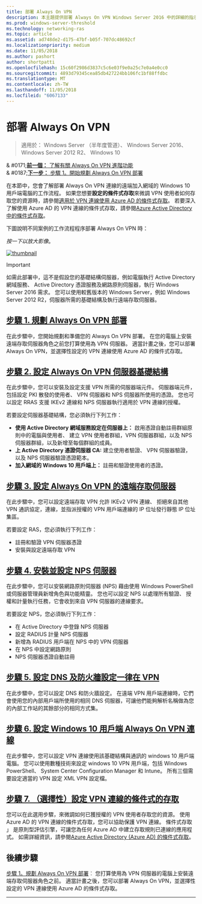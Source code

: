 ```yaml
---
title: 部署 Always On VPN
description: 本主題提供部署 Always On VPN Windows Server 2016 中的詳細的指示。
ms.prod: windows-server-threshold
ms.technology: networking-ras
ms.topic: article
ms.assetid: ad748de2-d175-47bf-b05f-707dc48692cf
ms.localizationpriority: medium
ms.date: 11/05/2018
ms.author: pashort
author: shortpatti
ms.openlocfilehash: 15c60f2986d3837c5c6e03f9e0a25c7e0a4e0cc0
ms.sourcegitcommit: 4893d79345cea85db427224bb106fc1bf88ffdbc
ms.translationtype: MT
ms.contentlocale: zh-TW
ms.lasthandoff: 11/05/2018
ms.locfileid: "6067133"
---
```

# 部署 Always On VPN

>適用於： Windows Server （半年度管道）、 Windows Server 2016、 Windows Server 2012 R2、 Windows 10

& #0171;[**前一個：** 了解有關 Always On VPN 進階功能](always-on-vpn-adv-options.md)<br>
& #0187;[**下一步：** 步驟 1。開始規劃 Always On VPN 部署](always-on-vpn-deploy-planning.md)

在本節中，您會了解部署 Always On VPN 連線的遠端加入網域的 Windows 10 用戶端電腦的工作流程。 如果您想要**設定的條件式存取**來微調 VPN 使用者如何存取您的資源時，請參閱[適用於 VPN 連線使用 Azure AD 的條件式存取](../../ad-ca-vpn-connectivity-windows10.md)。 若要深入了解使用 Azure AD 的 VPN 連線的條件式存取，請參閱[Azure Active Directory 中的條件式存取](https://docs.microsoft.com/azure/active-directory/active-directory-conditional-access-azure-portal)。 


下圖說明不同案例的工作流程程序部署 Always On VPN 時： 

_按一下以放大影像_。

<a href="../../../../media/Always-On-Vpn/always-on-vpn-deployment-workflow.png" alt="Full-sized view of the Always On VPN deployment workflow" target="_blank">![thumbnail](../../../../media/Always-On-Vpn/always-on-vpn-deployment-workflow-sm.png)
</a> 

>[!IMPORTANT]
>如需此部署中，這不是假設您的基礎結構伺服器，例如電腦執行 Active Directory 網域服務、 Active Directory 憑證服務及網路原則伺服器，執行 Windows Server 2016 需求。 您可以使用較舊版本的 Windows Server，例如 Windows Server 2012 R2，伺服器所需的基礎結構及執行遠端存取伺服器。

## [步驟 1. 規劃 Always On VPN 部署](always-on-vpn-deploy-planning.md)

在此步驟中，您開始規劃和準備您的 Always On VPN 部署。 在您的電腦上安裝遠端存取伺服器角色之前您打算使用為 VPN 伺服器。 適當計畫之後，您可以部署 Always On VPN，並選擇性設定的 VPN 連線使用 Azure AD 的條件式存取。

## [步驟 2. 設定 Always On VPN 伺服器基礎結構](vpn-deploy-server-infrastructure.md)

在此步驟中，您可以安裝及設定支援 VPN 所需的伺服器端元件。 伺服器端元件，包括設定 PKI 散發的使用者、 VPN 伺服器和 NPS 伺服器所使用的憑證。  您也可以設定 RRAS 支援 IKEv2 連線和 NPS 伺服器執行適用於 VPN 連線的授權。

若要設定伺服器基礎結構，您必須執行下列工作：
- **使用 Active Directory 網域服務設定在伺服器上：** 啟用憑證自動註冊群組原則中的電腦與使用者、 建立 VPN 使用者群組，VPN 伺服器群組，以及 NPS 伺服器群組，以及新增至每個群組的成員。
- **上 Active Directory 憑證伺服器 CA:** 建立使用者驗證、 VPN 伺服器驗證，以及 NPS 伺服器驗證憑證範本。
- **加入網域的 Windows 10 用戶端上：** 註冊和驗證使用者的憑證。

## [步驟 3. 設定 Always On VPN 的遠端存取伺服器](vpn-deploy-ras.md)

在此步驟中，您可以設定遠端存取 VPN 允許 IKEv2 VPN 連線、 拒絕來自其他 VPN 通訊協定，連線，並指派授權的 VPN 用戶端連線的 IP 位址發行靜態 IP 位址集區。

若要設定 RAS，您必須執行下列工作：
- 註冊和驗證 VPN 伺服器憑證
- 安裝與設定遠端存取 VPN

## [步驟 4. 安裝並設定 NPS 伺服器](vpn-deploy-nps.md)

在此步驟中，您可以安裝網路原則伺服器 (NPS) 藉由使用 Windows PowerShell 或伺服器管理員新增角色與功能精靈。 您也可以設定 NPS 以處理所有驗證、 授權和計量執行任務，它會收到來自 VPN 伺服器的連線要求。

若要設定 NPS，您必須執行下列工作：
- 在 Active Directory 中登錄 NPS 伺服器
- 設定 RADIUS 計量 NPS 伺服器
- 新增為 RADIUS 用戶端在 NPS 中的 VPN 伺服器
- 在 NPS 中設定網路原則
- NPS 伺服器憑證自動註冊

## [步驟 5. 設定 DNS 及防火牆設定一律在 VPN](vpn-deploy-dns-firewall.md)

在此步驟中，您可以設定 DNS 和防火牆設定。 在遠端 VPN 用戶端連線時，它們會使用您的內部用戶端所使用的相同 DNS 伺服器，可讓他們能夠解析名稱做為您的內部工作站的其餘部分的相同方式集。 

## [步驟 6. 設定 Windows 10 用戶端 Always On VPN 連線](vpn-deploy-client-vpn-connections.md)

在此步驟中，您可以設定 VPN 連線使用該基礎結構與通訊的 windows 10 用戶端電腦。 您可以使用數種技術來設定 windows 10 VPN 用戶端，包括 Windows PowerShell、 System Center Configuration Manager 和 Intune。 所有三個需要設定適當的 VPN 設定 XML VPN 設定檔。 

## [步驟 7. （選擇性）設定 VPN 連線的條件式的存取](../../ad-ca-vpn-connectivity-windows10.md) 
您可以在此選用步驟，來微調如何已獲授權的 VPN 使用者存取您的資源。 使用 Azure AD 的 VPN 連線的條件式存取，您可以協助保護 VPN 連線。 條件式存取 」 是原則型評估引擎，可讓您為任何 Azure AD 中建立存取規則已連線的應用程式。 如需詳細資訊，請參閱[Azure Active Directory (Azure AD) 的條件式存取](https://docs.microsoft.com/azure/active-directory/active-directory-conditional-access-azure-portal)。


## 後續步驟
[步驟 1。規劃 Always On VPN 部署](always-on-vpn-deploy-planning.md)︰ 您打算使用為 VPN 伺服器的電腦上安裝遠端存取伺服器角色之前。 適當計畫之後，您可以部署 Always On VPN，並選擇性設定的 VPN 連線使用 Azure AD 的條件式存取。  



---